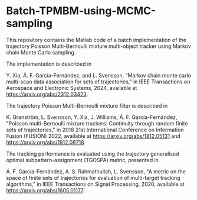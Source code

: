 # Batch-TPMBM-using-MCMC-sampling
This repository contains the Matlab code of a batch implementation of the trajectory Poisson Multi-Bernoulli mixture multi-object tracker using Markov chain Monte Carlo sampling.

The implementation is described in 

Y. Xia, Á. F. García-Fernández, and L. Svensson, "Markov chain monte carlo multi-scan data association for sets of trajectories," in IEEE Transactions on Aerospace and Electronic Systems, 2024, available at https://arxiv.org/abs/2312.03423.

The trajectory Poisson Multi-Bernoulli mixture filter is described in

K. Granström, L. Svensson, Y. Xia, J. Williams, Á. F. García-Fernández, "Poisson multi-Bernoulli mixture trackers: Continuity through random finite sets of trajectories," in 2018 21st International Conference on Information Fusion (FUSION) 2022, available at https://arxiv.org/abs/1812.05131 and https://arxiv.org/abs/1912.08718.

The tracking performance is evaluated using the trajectory generalised optimal subpattern-assignment (TGOSPA) metric, presented in

Á. F. García-Fernández, A. S. Rahmathullah, L. Svensson, "A metric on the space of finite sets of trajectories for evaluation of multi-target tracking algorithms," in IEEE Transactions on Signal Processing, 2020, available at https://arxiv.org/abs/1605.01177.
